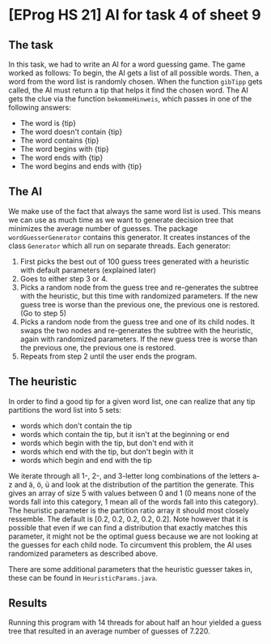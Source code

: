 # [EProg HS 21] AI for task 4 of sheet 9

## The task
In this task, we had to write an AI for a word guessing game.
The game worked as follows: To begin, the AI gets a list of all possible words. Then, a word from the word list is randomly chosen. When the function `gibTipp` gets called, the AI must return a tip that helps it find the chosen word. The AI gets the clue via the function `bekommeHinweis`, which passes in one of the following answers:
- The word is {tip}
- The word doesn't contain {tip}
- The word contains {tip}
- The word begins with {tip}
- The word ends with {tip}
- The word begins and ends with {tip}

## The AI
We make use of the fact that always the same word list is used. This means we can use as much time as we want to generate decision tree that minimizes the average number of guesses. The package `wordGuesserGenerator` contains this generator. It creates instances of the class `Generator` which all run on separate threads. Each generator:
1. First picks the best out of 100 guess trees generated with a heuristic with default parameters (explained later)
2. Goes to either step 3 or 4.
3. Picks a random node from the guess tree and re-generates the subtree with the heuristic, but this time with randomized parameters. If the new guess tree is worse than the previous one, the previous one is restored. (Go to step 5)
4. Picks a random node from the guess tree and one of its child nodes. It swaps the two nodes and re-generates the subtree with the heuristic, again with randomized parameters. If the new guess tree is worse than the previous one, the previous one is restored.
5. Repeats from step 2 until the user ends the program.

## The heuristic
In order to find a good tip for a given word list, one can realize that any tip partitions the word list into 5 sets:
- words which don't contain the tip
- words which contain the tip, but it isn't at the beginning or end
- words which begin with the tip, but don't end with it
- words which end with the tip, but don't begin with it
- words which begin and end with the tip

We iterate through all 1-, 2-, and 3-letter long combinations of the letters a-z and ä, ö, ü and look at the distribution of the partition the generate. This gives an array of size 5 with values between 0 and 1 (0 means none of the words fall into this category, 1 mean all of the words fall into this category). The heuristic parameter is the partition ratio array it should most closely ressemble. The default is [0.2, 0.2, 0.2, 0.2, 0.2]. Note however that it is possible that even if we can find a distribution that exactly matches this parameter, it might not be the optimal guess because we are not looking at the guesses for each child node. To circumvent this problem, the AI uses randomized parameters as described above.

There are some additional parameters that the heuristic guesser takes in, these can be found in `HeuristicParams.java`.

## Results
Running this program with 14 threads for about half an hour yielded a guess tree that resulted in an average number of guesses of 7.220.